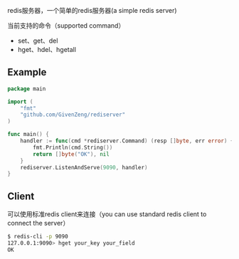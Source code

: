 redis服务器，一个简单的redis服务器(a simple redis server)

当前支持的命令（supported command）
- set、get、del
- hget、hdel、hgetall


## Example
```go
package main

import (
	"fmt"
	"github.com/GivenZeng/rediserver"
)

func main() {
	handler := func(cmd *rediserver.Command) (resp []byte, err error) {
		fmt.Println(cmd.String())
		return []byte("OK"), nil
	}
	rediserver.ListenAndServe(9090, handler)
}
```

## Client
可以使用标准redis client来连接（you can use standard redis client to connect the server）
```sh
$ redis-cli -p 9090
127.0.0.1:9090> hget your_key your_field
OK
```
